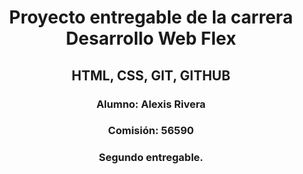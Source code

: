 <h1 align="center" >Proyecto entregable de la carrera Desarrollo Web Flex</h1>

<h2 align="center" >HTML, CSS, GIT, GITHUB</h2>

<h3 align="center" >Alumno: Alexis Rivera</h3>

<h3 align="center" >Comisión: 56590</h3>

<h3 align="center" >Segundo entregable.</h3>